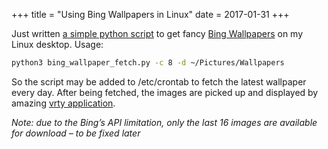+++
title = "Using Bing Wallpapers in Linux"
date = 2017-01-31
+++

Just written [a simple python script](https://github.com/timgabets/Bing-Wallpaper-Fetch) to get fancy [Bing Wallpapers](http://www.bing.com/gallery/) on my Linux desktop. Usage:

```bash
python3 bing_wallpaper_fetch.py -c 8 -d ~/Pictures/Wallpapers
```

So the script may be added to /etc/crontab to fetch the latest wallpaper every day. After being fetched, the images are picked up and displayed by amazing [vrty application](http://peterlevi.com/variety/).

_Note: due to the Bing’s API limitation, only the last 16 images are available for download – to be fixed later_